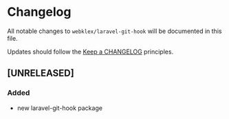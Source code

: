 # Changelog

All notable changes to `webklex/laravel-git-hook` will be documented in this file.

Updates should follow the [Keep a CHANGELOG](http://keepachangelog.com/) principles.

## [UNRELEASED]

### Added
- new laravel-git-hook package
